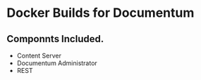 # Docker Builds for Documentum

## Componnts Included.

- Content Server
- Documentum Administrator
- REST